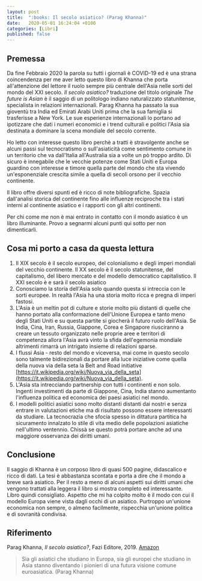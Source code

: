 ```yaml
---
layout: post
title:  ":books: Il secolo asiatico? (Parag Khanna)"
date:   2020-05-01 16:24:04 +0100
categories: [Libri]
published: false
---
```

## Premessa
Da fine Febbraio 2020 la parola su tutti i giornali è COVID-19 ed è una strana coincendenza per me aver letto questo libro di Khanna che porta all'attenzione del lettore il ruolo sempre più centrale dell'Asia nelle sorti del mondo del XXI secolo.
_Il secolo asiatico?_ traduzione del titolo originale _The future is Asian_ è il saggio di un politologo indiano naturalizzato statunitense, specialista in relazioni internazionali. Parag Khanna ha passato la sua gioventù tra India ed Emirati Arabi Uniti prima che la sua famiglia si trasferisse a New York.
Le sue esperienze internazionali lo portano ad ipotizzare che dati i numeri economici e i trend culturali e politici l'Asia sia destinata a dominare la scena mondiale del secolo corrente.

Ho letto con interesse questo libro perchè a tratti è stravolgente anche se alcuni passi sul tecnocratismo o sull'asiaticità come sentimento comune in un territorio che va dall'Italia all'Australia sia a volte un pò troppo ardito. Di sicuro è innegabile che le vecchie potenze come Stati Uniti e Europa guardino con interesse e timore quella parte del mondo che sta vivendo un'esponenziale crescita simile a quella di secoli orsono per il vecchio continente.

Il libro offre diversi spunti ed è ricco di note bibliografiche. Spazia dall'analisi storica del continente fino alle influenze reciproche tra i stati interni al continente asiatico e i rapporti con gli altri continenti.

Per chi come me non è mai entrato in contatto con il mondo asiatico è un libro illuminante. Provo a segnarmi alcuni punti qui sotto per non dimenticarli.

## Cosa mi porto a casa da questa lettura

1. Il XIX secolo è il secolo europeo, del colonialismo e degli imperi mondiali del vecchio continente. Il XX secolo è il secolo statunitense, del capitalismo, del libero mercato e del modello democratico capitalistico. Il XXI secolo è e sarà il secolo asiatico
2. Conosciamo la storia dell'Asia solo quando questa si intreccia con le sorti europee. In realtà l'Asia ha una storia molto ricca e pregna di imperi fastosi.
3. L'Asia è un meltin pot di culture e storie molto più distanti di quelle che hanno portato alla conformazione dell'Unione Europea e tanto meno degli Stati Uniti e su questa partite si giocherà il futuro ruolo dell'Asia. Se India, Cina, Iran, Russia, Giappone, Corea e Singapore riusciranno a creare un tessuto organizzato nelle proprie aree e territori di competenza allora l'Asia avrà vinto la sfida dell'egemonia mondiale altrimenti rimarrà un intrigato insieme di relazioni sparse.
4. I flussi Asia - resto del mondo e viceversa, mai come in questo secolo sono talmente bidirezionali da portare alla luce iniziative come quella della nuova via della seta la Belt and Road initiative [https://it.wikipedia.org/wiki/Nuova_via_della_seta](https://it.wikipedia.org/wiki/Nuova_via_della_seta).
5. L'Asia sta intrecciando partnership con tutti i continenti e non solo. Ingenti investimenti da parte di Giappone, Cina, India stanno aumentanto l'influenza politica ed economica dei paesi asiatici nel mondo.
6. I modelli politici asiatici sono molto distanti distanti dai nostri e senza entrare in valutazioni etiche ma di risultato possono essere interessanti da studiare. La tecnocrazia che sfocia spesso in dittatura partitica ha sicuramento innalzato lo stile di vita medio delle popolazioni asiatiche nell'ultimo ventennio. Chissà se questo potrà portare anche ad una maggiore osservanza dei diritti umani.

## Conclusione

Il saggio di Khanna è un corposo libro di quasi 500 pagine, didascalico e ricco di dati. La tesi è abbastanza scontata e porta a dire che il mondo a breve sarà asiatico.
Per il resto a meno di alcuni aspetti sui diritti umani che vengono trattati alla leggera il libro si mostra completo ed interessante. Libro quindi consigliato.
Aspetto che mi ha colpito molto è il modo con cui il modello Europa viene vista dagli occhi di un asiatico. Purtroppo un'unione economica non sempre, o almeno facilmente, rispecchia un'unione politica e di sovranità condivisa.

## Riferimento

Parag Khanna, _Il secolo asiatico?_, Fazi Editore, 2019. [Amazon](https://www.amazon.it/secolo-asiatico-Parag-Khanna-ebook/dp/B07NS72KG6/ref=tmm_kin_swatch_0?_encoding=UTF8&qid=1581343243&sr=8-1)

> Sia gli asiatici che studiano in Europa, sia gli europei che studiano in Asia stanno diventando i pionieri di una futura visione comune euroasiatica. (Parag Khanna)
